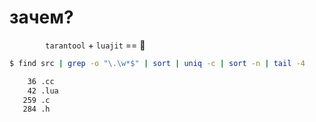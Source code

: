 
# зачем?

`        tarantool` + `luajit` == 🤍



```bash
$ find src | grep -o "\.\w*$" | sort | uniq -c | sort -n | tail -4

    36 .cc
    42 .lua
   259 .c
   284 .h
```




















